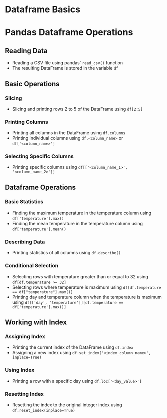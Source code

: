 # Dataframe Basics

# Pandas Dataframe Operations

## Reading Data
- Reading a CSV file using pandas' `read_csv()` function
- The resulting DataFrame is stored in the variable `df`

## Basic Operations
### Slicing
- Slicing and printing rows 2 to 5 of the DataFrame using `df[2:5]`

### Printing Columns
- Printing all columns in the DataFrame using `df.columns`
- Printing individual columns using `df.<column_name>` or `df['<column_name>']`

### Selecting Specific Columns
- Printing specific columns using `df[['<column_name_1>', '<column_name_2>']]`

## Dataframe Operations
### Basic Statistics
- Finding the maximum temperature in the temperature column using `df['temperature'].max()`
- Finding the mean temperature in the temperature column using `df['temperature'].mean()`

### Describing Data
- Printing statistics of all columns using `df.describe()`

### Conditional Selection
- Selecting rows with temperature greater than or equal to 32 using `df[df.temperature >= 32]`
- Selecting rows where temperature is maximum using `df[df.temperature == df["temperature"].max()]`
- Printing day and temperature column when the temperature is maximum using `df[['day', 'temperature']][df.temperature == df['temperature'].max()]`

## Working with Index
### Assigning Index
- Printing the current index of the DataFrame using `df.index`
- Assigning a new index using `df.set_index('<index_column_name>', inplace=True)`

### Using Index
- Printing a row with a specific day using `df.loc['<day_value>']`

### Resetting Index
- Resetting the index to the original integer index using `df.reset_index(inplace=True)`

